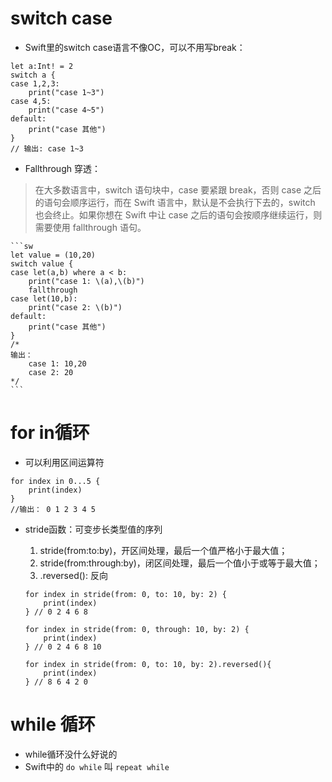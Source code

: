 # switch case

- Swift里的switch case语言不像OC，可以不用写break：
```sw
let a:Int! = 2
switch a {
case 1,2,3:
    print("case 1~3")
case 4,5:
    print("case 4~5")
default:
    print("case 其他")
}
// 输出: case 1~3
```

- Fallthrough 穿透：
>在大多数语言中，switch 语句块中，case 要紧跟 break，否则 case 之后的语句会顺序运行，而在 Swift 语言中，默认是不会执行下去的，switch 也会终止。如果你想在 Swift 中让 case 之后的语句会按顺序继续运行，则需要使用 fallthrough 语句。

    ```sw
    let value = (10,20)
    switch value {
    case let(a,b) where a < b:
        print("case 1: \(a),\(b)")
        fallthrough
    case let(10,b):
        print("case 2: \(b)")
    default:
        print("case 其他")
    }
    /*
    输出：
        case 1: 10,20
        case 2: 20
    */
    ```

# for in循环
- 可以利用区间运算符
```sw
for index in 0...5 {
    print(index)
}
//输出： 0 1 2 3 4 5
```

- stride函数：可变步长类型值的序列
  1. stride(from:to:by)，开区间处理，最后一个值严格小于最大值；
  2. stride(from:through:by)，闭区间处理，最后一个值小于或等于最大值；
  3. .reversed(): 反向

  ```sw
  for index in stride(from: 0, to: 10, by: 2) {
      print(index) 
  } // 0 2 4 6 8

  for index in stride(from: 0, through: 10, by: 2) {
      print(index)
  } // 0 2 4 6 8 10

  for index in stride(from: 0, to: 10, by: 2).reversed(){
      print(index)
  } // 8 6 4 2 0
  ```

# while 循环
- while循环没什么好说的
- Swift中的 `do while` 叫 `repeat while`
